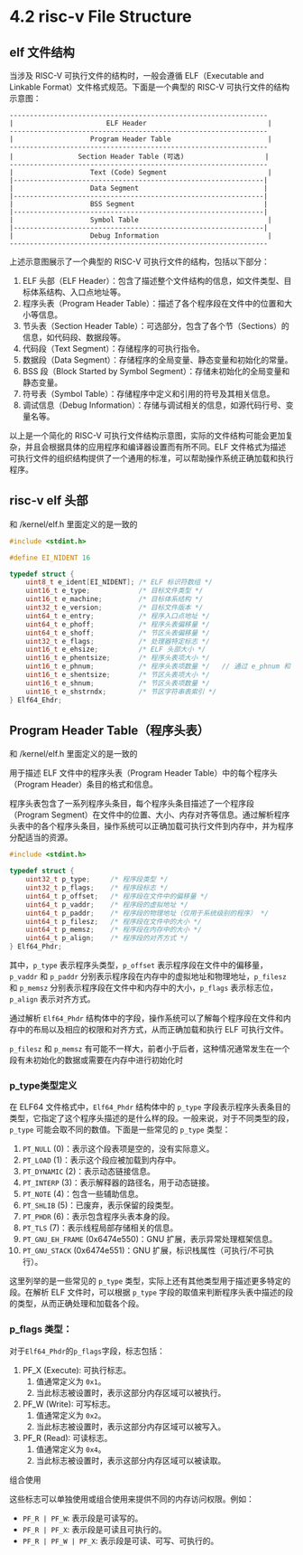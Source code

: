 # 4.2 risc-v File Structure

## elf 文件结构

当涉及 RISC-V 可执行文件的结构时，一般会遵循 ELF（Executable and Linkable Format）文件格式规范。下面是一个典型的 RISC-V 可执行文件的结构示意图：

```Plain
----------------------------------------------------------------
|                       ELF Header                              |
----------------------------------------------------------------
|                   Program Header Table                        |
----------------------------------------------------------------
|                Section Header Table (可选)                    |
----------------------------------------------------------------
|                   Text (Code) Segment                         |
|--------------------------------------------------------------|
|                   Data Segment                               |
|--------------------------------------------------------------|
|                   BSS Segment                                |
|--------------------------------------------------------------|
|                   Symbol Table                                |
|--------------------------------------------------------------|
|                   Debug Information                           |
----------------------------------------------------------------
```





上述示意图展示了一个典型的 RISC-V 可执行文件的结构，包括以下部分：

1. ELF 头部（ELF Header）：包含了描述整个文件结构的信息，如文件类型、目标体系结构、入口点地址等。
2. 程序头表（Program Header Table）：描述了各个程序段在文件中的位置和大小等信息。
3. 节头表（Section Header Table）：可选部分，包含了各个节（Sections）的信息，如代码段、数据段等。
4. 代码段（Text Segment）：存储程序的可执行指令。
5. 数据段（Data Segment）：存储程序的全局变量、静态变量和初始化的常量。
6. BSS 段（Block Started by Symbol Segment）：存储未初始化的全局变量和静态变量。
7. 符号表（Symbol Table）：存储程序中定义和引用的符号及其相关信息。
8. 调试信息（Debug Information）：存储与调试相关的信息，如源代码行号、变量名等。

以上是一个简化的 RISC-V 可执行文件结构示意图，实际的文件结构可能会更加复杂，并且会根据具体的应用程序和编译器设置而有所不同。ELF 文件格式为描述可执行文件的组织结构提供了一个通用的标准，可以帮助操作系统正确加载和执行程序。





## risc-v elf 头部

 和  /kernel/elf.h 里面定义的是一致的

```C
#include <stdint.h>

#define EI_NIDENT 16

typedef struct {
    uint8_t e_ident[EI_NIDENT]; /* ELF 标识符数组 */
    uint16_t e_type;            /* 目标文件类型 */
    uint16_t e_machine;         /* 目标体系结构 */
    uint32_t e_version;         /* 目标文件版本 */
    uint64_t e_entry;           /* 程序入口点地址 */
    uint64_t e_phoff;           /* 程序头表偏移量 */
    uint64_t e_shoff;           /* 节区头表偏移量 */
    uint32_t e_flags;           /* 处理器特定标志 */
    uint16_t e_ehsize;          /* ELF 头部大小 */
    uint16_t e_phentsize;       /* 程序头表项大小 */
    uint16_t e_phnum;           /* 程序头表项数量 */   // 通过 e_phnum 和 e_phoff 来读取Phdr
    uint16_t e_shentsize;       /* 节区头表项大小 */
    uint16_t e_shnum;           /* 节区头表项数量 */
    uint16_t e_shstrndx;        /* 节区字符串表索引 */
} Elf64_Ehdr;
```



## Program Header Table（程序头表）

和  /kernel/elf.h 里面定义的是一致的

用于描述 ELF 文件中的程序头表（Program Header Table）中的每个程序头（Program Header）条目的格式和信息。

程序头表包含了一系列程序头条目，每个程序头条目描述了一个程序段（Program Segment）在文件中的位置、大小、内存对齐等信息。通过解析程序头表中的各个程序头条目，操作系统可以正确加载可执行文件到内存中，并为程序分配适当的资源。

```C
#include <stdint.h>

typedef struct {
    uint32_t p_type;     /* 程序段类型 */
    uint32_t p_flags;    /* 程序段标志 */
    uint64_t p_offset;   /* 程序段在文件中的偏移量 */
    uint64_t p_vaddr;    /* 程序段的虚拟地址 */
    uint64_t p_paddr;    /* 程序段的物理地址（仅用于系统级别的程序） */
    uint64_t p_filesz;   /* 程序段在文件中的大小 */
    uint64_t p_memsz;    /* 程序段在内存中的大小 */
    uint64_t p_align;    /* 程序段的对齐方式 */
} Elf64_Phdr;
```

其中，`p_type` 表示程序头类型，`p_offset` 表示程序段在文件中的偏移量，`p_vaddr` 和 `p_paddr` 分别表示程序段在内存中的虚拟地址和物理地址，`p_filesz` 和 `p_memsz` 分别表示程序段在文件中和内存中的大小，`p_flags` 表示标志位，`p_align` 表示对齐方式。

通过解析 `Elf64_Phdr` 结构体中的字段，操作系统可以了解每个程序段在文件和内存中的布局以及相应的权限和对齐方式，从而正确加载和执行 ELF 可执行文件。

`p_filesz` 和 `p_memsz` 有可能不一样大，前者小于后者，这种情况通常发生在一个段有未初始化的数据或需要在内存中进行初始化时







### p_type类型定义

在 ELF64 文件格式中，`Elf64_Phdr` 结构体中的 `p_type` 字段表示程序头表条目的类型，它指定了这个程序头描述的是什么样的段。一般来说，对于不同类型的段，`p_type` 可能会取不同的数值。下面是一些常见的 `p_type` 类型：

1. `PT_NULL` (0)：表示这个段表项是空的，没有实际意义。
2. `PT_LOAD` (1)：表示这个段应被加载到内存中。
3. `PT_DYNAMIC` (2)：表示动态链接信息。
4. `PT_INTERP` (3)：表示解释器的路径名，用于动态链接。
5. `PT_NOTE` (4)：包含一些辅助信息。
6. `PT_SHLIB` (5)：已废弃，表示保留的段类型。
7. `PT_PHDR` (6)：表示包含程序头表本身的段。
8. `PT_TLS` (7)：表示线程局部存储相关的信息。
9. `PT_GNU_EH_FRAME` (0x6474e550)：GNU 扩展，表示异常处理框架信息。
10. `PT_GNU_STACK` (0x6474e551)：GNU 扩展，标识栈属性（可执行/不可执行）。

这里列举的是一些常见的 `p_type` 类型，实际上还有其他类型用于描述更多特定的段。在解析 ELF 文件时，可以根据 `p_type` 字段的取值来判断程序头表中描述的段的类型，从而正确处理和加载各个段。



### p_flags 类型：

对于`Elf64_Phdr`的`p_flags`字段，标志包括：

1. PF_X (Execute): 可执行标志。
   1. 值通常定义为 `0x1`。
   2. 当此标志被设置时，表示这部分内存区域可以被执行。
2. PF_W (Write): 可写标志。
   1. 值通常定义为 `0x2`。
   2. 当此标志被设置时，表示这部分内存区域可以被写入。
3. PF_R (Read): 可读标志。
   1. 值通常定义为 `0x4`。
   2. 当此标志被设置时，表示这部分内存区域可以被读取。

组合使用

这些标志可以单独使用或组合使用来提供不同的内存访问权限。例如：

- `PF_R | PF_W`: 表示段是可读写的。
- `PF_R | PF_X`: 表示段是可读且可执行的。
- `PF_R | PF_W | PF_X`: 表示段是可读、可写、可执行的。